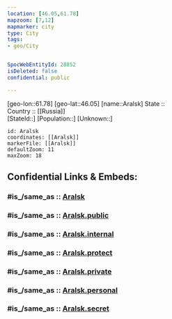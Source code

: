 ```yaml
---
location: [46.05,61.78] 
mapzoom: [7,12] 
mapmarker: city 
type: City
tags:
- geo/City


SpocWebEntityId: 28852
isDeleted: false
confidential: public

---
```

[geo-lon::61.78] 
[geo-lat::46.05] 
[name::Aralsk] 
State ::  
Country :: [[Russia]]  
[StateId::] 
[Population::] 
[Unknown::] 


```leaflet
id: Aralsk
coordinates: [[Aralsk]] 
markerFile: [[Aralsk]] 
defaultZoom: 11 
maxZoom: 18
```


## Confidential Links & Embeds: 

### #is_/same_as :: [Aralsk](/_Standards/Earth/Continent/Asia/Asia~Central/Kazakhstan/Counties/Qyzylorda/City/Aralsk.md) 

### #is_/same_as :: [Aralsk.public](/_public/Earth/Continent/Asia/Asia~Central/Kazakhstan/Counties/Qyzylorda/City/Aralsk.public.md) 

### #is_/same_as :: [Aralsk.internal](/_internal/Earth/Continent/Asia/Asia~Central/Kazakhstan/Counties/Qyzylorda/City/Aralsk.internal.md) 

### #is_/same_as :: [Aralsk.protect](/_protect/Earth/Continent/Asia/Asia~Central/Kazakhstan/Counties/Qyzylorda/City/Aralsk.protect.md) 

### #is_/same_as :: [Aralsk.private](/_private/Earth/Continent/Asia/Asia~Central/Kazakhstan/Counties/Qyzylorda/City/Aralsk.private.md) 

### #is_/same_as :: [Aralsk.personal](/_personal/Earth/Continent/Asia/Asia~Central/Kazakhstan/Counties/Qyzylorda/City/Aralsk.personal.md) 

### #is_/same_as :: [Aralsk.secret](/_secret/Earth/Continent/Asia/Asia~Central/Kazakhstan/Counties/Qyzylorda/City/Aralsk.secret.md)

